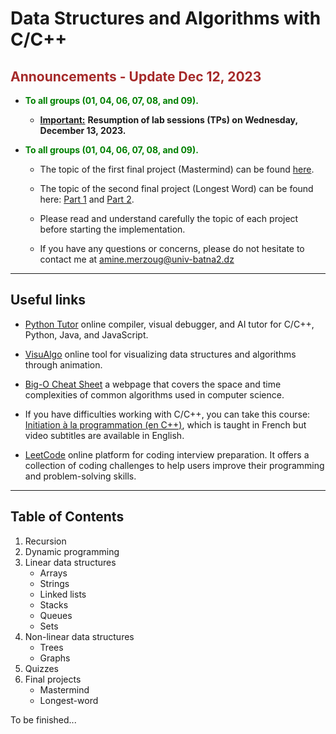 # Data Structures and Algorithms with C/C++

## <span style="color:brown;"> Announcements - Update Dec 12, 2023</span>

- <span style="color:green;">**To all groups (01, 04, 06, 07, 08, and 09).**</span>
  - <ins> **Important:**</ins> **Resumption of lab sessions (TPs) on Wednesday, December 13, 2023.**
  

- <span style="color:green;">**To all groups (01, 04, 06, 07, 08, and 09).**</span>
  
  - The topic of the first final project (Mastermind) can be found [here](6.%20final_projects/mastermind/). 
  
  - The topic of the second final project (Longest Word) can be found here: [Part 1](6.%20final_projects/longest_word/part_1/) and [Part 2](6.%20final_projects/longest_word/part_1/). 

  - Please read and understand carefully the topic of each project before starting the implementation.

  - If you have any questions or concerns, please do not hesitate to contact me at [amine.merzoug@univ-batna2.dz](mailto:amine.merzoug@univ-batna2.dz)


---

## Useful links 

- [Python Tutor](https://pythontutor.com) online compiler, visual debugger, and AI tutor for C/C++, Python, Java, and JavaScript.

- [VisuAlgo](https://visualgo.net) online tool for visualizing data structures and algorithms through animation.

- [Big-O Cheat Sheet](https://www.bigocheatsheet.com/) a webpage that covers the space and time complexities of common algorithms used in computer science.

- If you have difficulties working with C/C++, you can take this course: [Initiation à la programmation (en C++)](https://www.coursera.org/learn/initiation-programmation-cpp), which is taught in French but video subtitles are available in English.

- [LeetCode](https://leetcode.com/) online platform for coding interview preparation. It offers a collection of coding challenges to help users improve their programming and problem-solving skills.


---

## Table of Contents

1. Recursion
2. Dynamic programming
3. Linear data structures
   - Arrays
   - Strings
   - Linked lists
   - Stacks
   - Queues
   - Sets
4. Non-linear data structures
   - Trees
   - Graphs
5. Quizzes
6. Final projects
   - Mastermind
   - Longest-word

To be finished...
